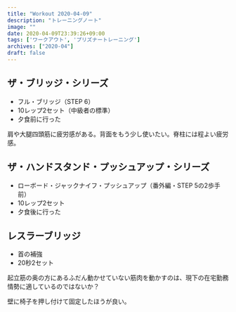 ```yaml
---
title: "Workout 2020-04-09"
description: "トレーニングノート"
image: ""
date: 2020-04-09T23:39:26+09:00
tags: ['ワークアウト', 'プリズナートレーニング']
archives: ["2020-04"]
draft: false
---
```


## ザ・ブリッジ・シリーズ
- フル・ブリッジ（STEP 6）
- 10レップ2セット（中級者の標準）
- 夕食前に行った

肩や大腿四頭筋に疲労感がある。背面をもう少し使いたい。脊柱には程よい疲労感。

## ザ・ハンドスタンド・プッシュアップ・シリーズ
- ローボード・ジャックナイフ・プッシュアップ（番外編・STEP 5の2歩手前）
- 10レップ2セット
- 夕食後に行った

## レスラーブリッジ
- 首の補強
- 20秒2セット

起立筋の奥の方にあるふだん動かせていない筋肉を動かすのは、現下の在宅勤務情勢に適しているのではないか？

壁に椅子を押し付けて固定したほうが良い。

